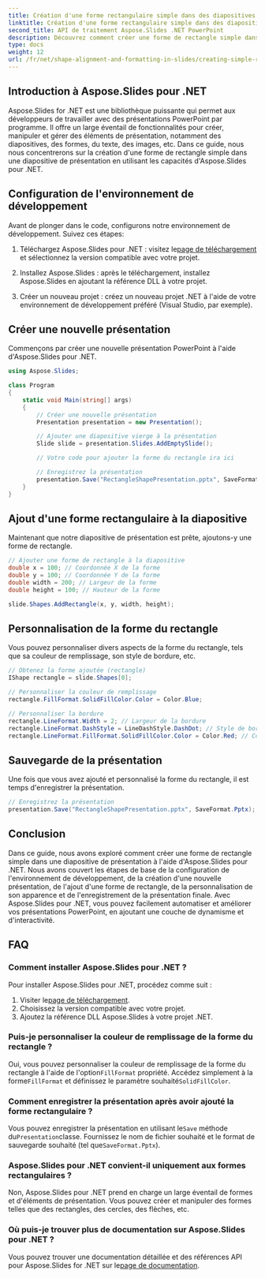 ```yaml
---
title: Création d'une forme rectangulaire simple dans des diapositives de présentation à l'aide d'Aspose.Slides
linktitle: Création d'une forme rectangulaire simple dans des diapositives de présentation à l'aide d'Aspose.Slides
second_title: API de traitement Aspose.Slides .NET PowerPoint
description: Découvrez comment créer une forme de rectangle simple dans des diapositives PowerPoint à l'aide d'Aspose.Slides pour .NET. Ce guide étape par étape fournit le code source et les instructions pour ajouter, personnaliser et améliorer vos présentations par programmation.
type: docs
weight: 12
url: /fr/net/shape-alignment-and-formatting-in-slides/creating-simple-rectangle-shape/
---
```


## Introduction à Aspose.Slides pour .NET

Aspose.Slides for .NET est une bibliothèque puissante qui permet aux développeurs de travailler avec des présentations PowerPoint par programme. Il offre un large éventail de fonctionnalités pour créer, manipuler et gérer des éléments de présentation, notamment des diapositives, des formes, du texte, des images, etc. Dans ce guide, nous nous concentrerons sur la création d'une forme de rectangle simple dans une diapositive de présentation en utilisant les capacités d'Aspose.Slides pour .NET.

## Configuration de l'environnement de développement

Avant de plonger dans le code, configurons notre environnement de développement. Suivez ces étapes:

1.  Téléchargez Aspose.Slides pour .NET : visitez le[page de téléchargement](https://releases.aspose.com/slides/net/) et sélectionnez la version compatible avec votre projet.

2. Installez Aspose.Slides : après le téléchargement, installez Aspose.Slides en ajoutant la référence DLL à votre projet.

3. Créer un nouveau projet : créez un nouveau projet .NET à l'aide de votre environnement de développement préféré (Visual Studio, par exemple).

## Créer une nouvelle présentation

Commençons par créer une nouvelle présentation PowerPoint à l'aide d'Aspose.Slides pour .NET.

```csharp
using Aspose.Slides;

class Program
{
    static void Main(string[] args)
    {
        // Créer une nouvelle présentation
        Presentation presentation = new Presentation();

        // Ajouter une diapositive vierge à la présentation
        Slide slide = presentation.Slides.AddEmptySlide();

        // Votre code pour ajouter la forme du rectangle ira ici

        // Enregistrez la présentation
        presentation.Save("RectangleShapePresentation.pptx", SaveFormat.Pptx);
    }
}
```

## Ajout d'une forme rectangulaire à la diapositive

Maintenant que notre diapositive de présentation est prête, ajoutons-y une forme de rectangle.

```csharp
// Ajouter une forme de rectangle à la diapositive
double x = 100; // Coordonnée X de la forme
double y = 100; // Coordonnée Y de la forme
double width = 200; // Largeur de la forme
double height = 100; // Hauteur de la forme

slide.Shapes.AddRectangle(x, y, width, height);
```

## Personnalisation de la forme du rectangle

Vous pouvez personnaliser divers aspects de la forme du rectangle, tels que sa couleur de remplissage, son style de bordure, etc.

```csharp
// Obtenez la forme ajoutée (rectangle)
IShape rectangle = slide.Shapes[0];

// Personnaliser la couleur de remplissage
rectangle.FillFormat.SolidFillColor.Color = Color.Blue;

// Personnaliser la bordure
rectangle.LineFormat.Width = 2; // Largeur de la bordure
rectangle.LineFormat.DashStyle = LineDashStyle.DashDot; // Style de bordure
rectangle.LineFormat.FillFormat.SolidFillColor.Color = Color.Red; // Couleur de la bordure
```

## Sauvegarde de la présentation

Une fois que vous avez ajouté et personnalisé la forme du rectangle, il est temps d'enregistrer la présentation.

```csharp
// Enregistrez la présentation
presentation.Save("RectangleShapePresentation.pptx", SaveFormat.Pptx);
```

## Conclusion

Dans ce guide, nous avons exploré comment créer une forme de rectangle simple dans une diapositive de présentation à l'aide d'Aspose.Slides pour .NET. Nous avons couvert les étapes de base de la configuration de l'environnement de développement, de la création d'une nouvelle présentation, de l'ajout d'une forme de rectangle, de la personnalisation de son apparence et de l'enregistrement de la présentation finale. Avec Aspose.Slides pour .NET, vous pouvez facilement automatiser et améliorer vos présentations PowerPoint, en ajoutant une couche de dynamisme et d'interactivité.

## FAQ

### Comment installer Aspose.Slides pour .NET ?

Pour installer Aspose.Slides pour .NET, procédez comme suit :

1.  Visiter le[page de téléchargement](https://releases.aspose.com/slides/net/).
2. Choisissez la version compatible avec votre projet.
3. Ajoutez la référence DLL Aspose.Slides à votre projet .NET.

### Puis-je personnaliser la couleur de remplissage de la forme du rectangle ?

 Oui, vous pouvez personnaliser la couleur de remplissage de la forme du rectangle à l'aide de l'option`FillFormat` propriété. Accédez simplement à la forme`FillFormat` et définissez le paramètre souhaité`SolidFillColor`.

### Comment enregistrer la présentation après avoir ajouté la forme rectangulaire ?

 Vous pouvez enregistrer la présentation en utilisant le`Save` méthode du`Presentation`classe. Fournissez le nom de fichier souhaité et le format de sauvegarde souhaité (tel que`SaveFormat.Pptx`).

### Aspose.Slides pour .NET convient-il uniquement aux formes rectangulaires ?

Non, Aspose.Slides pour .NET prend en charge un large éventail de formes et d'éléments de présentation. Vous pouvez créer et manipuler des formes telles que des rectangles, des cercles, des flèches, etc.

### Où puis-je trouver plus de documentation sur Aspose.Slides pour .NET ?

 Vous pouvez trouver une documentation détaillée et des références API pour Aspose.Slides for .NET sur le[page de documentation](https://reference.aspose.com/slides/net/).